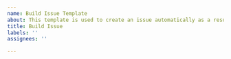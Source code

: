 ```yaml
---
name: Build Issue Template
about: This template is used to create an issue automatically as a result of a build
title: Build Issue
labels: ''
assignees: ''

---
```



